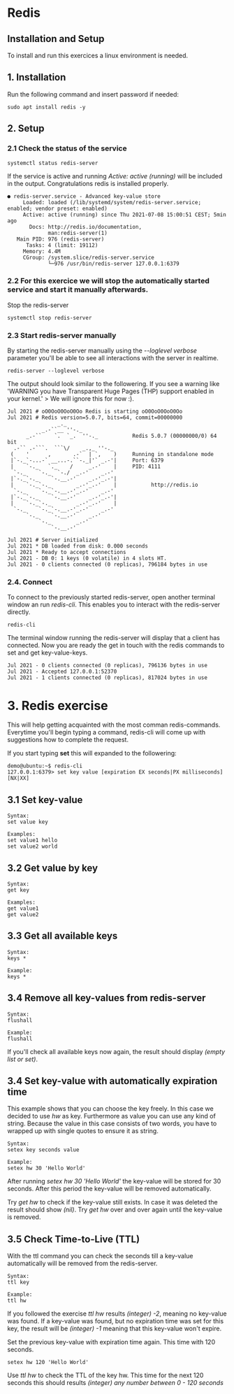 # Redis

## Installation and Setup
To install and run this exercices a linux environment is needed.

## 1. Installation
Run the following command and insert password if needed:
```
sudo apt install redis -y
```

## 2. Setup
### 2.1 Check the status of the service
```
systemctl status redis-server
```
If the service is active and running *Active: active (running)* will be included in the output. Congratulations redis is installed properly.
```
● redis-server.service - Advanced key-value store
     Loaded: loaded (/lib/systemd/system/redis-server.service; enabled; vendor preset: enabled)
     Active: active (running) since Thu 2021-07-08 15:00:51 CEST; 5min ago
       Docs: http://redis.io/documentation,
             man:redis-server(1)
   Main PID: 976 (redis-server)
      Tasks: 4 (limit: 19112)
     Memory: 4.4M
     CGroup: /system.slice/redis-server.service
             └─976 /usr/bin/redis-server 127.0.0.1:6379

```
### 2.2 For this exercice we will **stop** the automatically started service and start it manually afterwards.

Stop the redis-server
```
systemctl stop redis-server
```

### 2.3 Start redis-server manually
By starting the redis-server manually using the *--loglevel verbose* parameter you'll be able to see all interactions with the server in realtime.
```
redis-server --loglevel verbose
```
The output should look similar to the followering. If you see a warning like 'WARNING you have Transparent Huge Pages (THP) support enabled in your kernel.' > We will ignore this for now :).
```
Jul 2021 # oO0OoO0OoO0Oo Redis is starting oO0OoO0OoO0Oo
Jul 2021 # Redis version=5.0.7, bits=64, commit=00000000
                _._                                                  
           _.-``__ ''-._                                             
      _.-``    `.  `_.  ''-._           Redis 5.0.7 (00000000/0) 64 bit
  .-`` .-```.  ```\/    _.,_ ''-._                                   
 (    '      ,       .-`  | `,    )     Running in standalone mode
 |`-._`-...-` __...-.``-._|'` _.-'|     Port: 6379
 |    `-._   `._    /     _.-'    |     PID: 4111
  `-._    `-._  `-./  _.-'    _.-'                                   
 |`-._`-._    `-.__.-'    _.-'_.-'|                                  
 |    `-._`-._        _.-'_.-'    |           http://redis.io        
  `-._    `-._`-.__.-'_.-'    _.-'                                   
 |`-._`-._    `-.__.-'    _.-'_.-'|                                  
 |    `-._`-._        _.-'_.-'    |                                  
  `-._    `-._`-.__.-'_.-'    _.-'                                   
      `-._    `-.__.-'    _.-'                                       
          `-._        _.-'                                           
              `-.__.-'                                               

Jul 2021 # Server initialized
Jul 2021 * DB loaded from disk: 0.000 seconds
Jul 2021 * Ready to accept connections
Jul 2021 - DB 0: 1 keys (0 volatile) in 4 slots HT.
Jul 2021 - 0 clients connected (0 replicas), 796184 bytes in use
```

### 2.4. Connect
To connect to the previously started redis-server, open another terminal window an run *redis-cli*. This enables you to interact with the redis-server directly.
```
redis-cli
```
The terminal window running the redis-server will display that a client has connected. Now you are ready the get in touch with the redis commands to set and get key-value-keys.
```
Jul 2021 - 0 clients connected (0 replicas), 796136 bytes in use
Jul 2021 - Accepted 127.0.0.1:52370
Jul 2021 - 1 clients connected (0 replicas), 817024 bytes in use

```
# 3. Redis exercise
This will help getting acquainted with the most comman redis-commands. Everytime you'll begin typing a command, redis-cli will come up with suggestions how to complete the request.

If you start typing **set** this will expanded to the followering:
```
demo@ubuntu:~$ redis-cli
127.0.0.1:6379> set key value [expiration EX seconds|PX milliseconds] [NX|XX]
```

## 3.1 Set key-value
```
Syntax:
set value key

Examples:
set value1 hello
set value2 world
```
## 3.2 Get value by key
```
Syntax:
get key

Examples:
get value1
get value2

```
## 3.3 Get all available keys
```
Syntax:
keys *

Example:
keys *
```

## 3.4 Remove all key-values from redis-server
```
Syntax:
flushall

Example:
flushall
```

If you'll check all available keys now again, the result should display *(empty list or set)*.

## 3.4 Set key-value with automatically expiration time
This example shows that you can choose the key freely. In this case we decided to use *hw* as key. Furthermore as value you can use any kind of string. Because the value in this case consists of two words, you have to wrapped up with single quotes to ensure it as string.
```
Syntax:
setex key seconds value

Example:
setex hw 30 'Hello World'
```
After running *setex hw 30 'Hello World'* the key-value will be stored for 30 seconds. After this period the key-value will be removed automatically.

Try *get hw* to check if the key-value still exists. In case it was deleted the result should show *(nil)*. Try *get hw* over and over again until the key-value is removed.

## 3.5 Check Time-to-Live (TTL)
With the ttl command you can check the seconds till a key-value automatically will be removed from the redis-server.
```
Syntax:
ttl key

Example:
ttl hw
```
If you followed the exercise *ttl hw* results *(integer) -2*, meaning no key-value was found. If a key-value was found, but no expiration time was set for this key, the result will be *(integer) -1* meaning that this key-value won't expire.

Set the previous key-value with expiration time again. This time with 120 seconds.
```
setex hw 120 'Hello World'
```
Use *ttl hw* to check the TTL of the key hw. This time for the next 120 seconds this should results *(integer) any number between 0 - 120 seconds*




